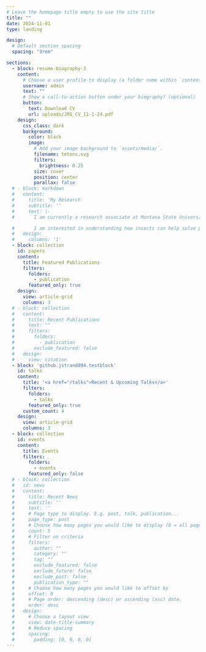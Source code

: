 ```yaml
---
# Leave the homepage title empty to use the site title
title: ""
date: 2024-11-01
type: landing

design:
  # Default section spacing
  spacing: "3rem"

sections:
  - block: resume-biography-3
    content:
      # Choose a user profile to display (a folder name within `content/authors/`)
      username: admin
      text: ""
      # Show a call-to-action button under your biography? (optional)
      button:
        text: Download CV
        url: uploads/JRS_CV_11-1-24.pdf
    design:
      css_class: dark
      background:
        color: black
        image:
          # Add your image background to `assets/media/`.
          filename: tetons.svg
          filters:
            brightness: 0.25
          size: cover
          position: center
          parallax: false
  # - block: markdown
  #   content:
  #     title: 'My Research'
  #     subtitle: ''
  #     text: |-
  #       I am currently a research associate at Montana State University, starting my PhD in January 2025. 

  #       I am interested in understanding how insects can help solve problems and using them to promote ecological sustainability and preserving our environment. 
  #   design:
  #     columns: '1'
  - block: collection
    id: papers
    content:
      title: Featured Publications
      filters:
        folders:
          - publication
        featured_only: true
    design:
      view: article-grid
      columns: 3
  # - block: collection
  #   content:
  #     title: Recent Publications
  #     text: ""
  #     filters:
  #       folders:
  #         - publication
  #       exclude_featured: false
  #   design:
  #     view: citation
  - block: 'github.jstrand894.testblock'
    id: talks
    content:
      title: '<a href="/talks">Recent & Upcoming Talks</a>'
      filters:
        folders:
          - talks
        featured_only: true
      custom_count: 4
    design:
      view: article-grid
      columns: 3
  - block: collection
    id: events
    content:
      title: Events
      filters:
        folders:
          - events
        featured_only: false
  # - block: collection
  #   id: news
  #   content:
  #     title: Recent News
  #     subtitle: ''
  #     text: ''
  #     # Page type to display. E.g. post, talk, publication...
  #     page_type: post
  #     # Choose how many pages you would like to display (0 = all pages)
  #     count: 5
  #     # Filter on criteria
  #     filters:
  #       author: ""
  #       category: ""
  #       tag: ""
  #       exclude_featured: false
  #       exclude_future: false
  #       exclude_past: false
  #       publication_type: ""
  #     # Choose how many pages you would like to offset by
  #     offset: 0
  #     # Page order: descending (desc) or ascending (asc) date.
  #     order: desc
  #   design:
  #     # Choose a layout view
  #     view: date-title-summary
  #     # Reduce spacing
  #     spacing:
  #       padding: [0, 0, 0, 0]
---
```

